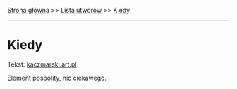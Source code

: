 [Strona główna](../index.md) >> [Lista utworów](../list.md) >> [Kiedy](204.md)

---

# Kiedy

Tekst: [kaczmarski.art.pl](https://www.kaczmarski.art.pl/tworczosc/wiersze/kiedy/)

Element pospolity, nic ciekawego.